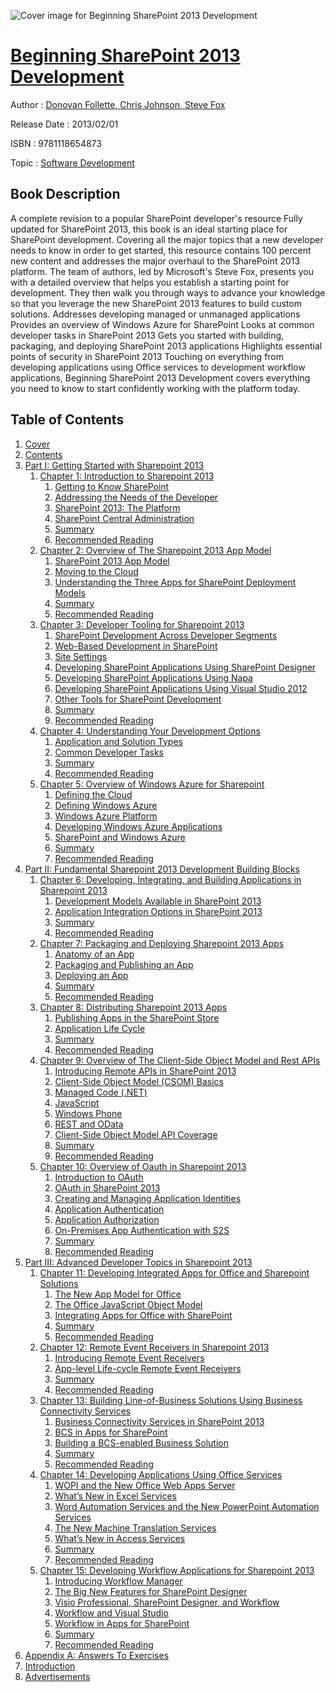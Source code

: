 ![Cover image for Beginning SharePoint 2013 Development](https://imgdetail.ebookreading.net/cover/cover/software_development/EB9781118654873.jpg)

[Beginning SharePoint 2013 Development](https://ebookreading.net/view/book/Beginning+SharePoint+2013+Development-EB9781118654873_1.html "Beginning SharePoint 2013 Development")
====================================================================================================================

Author : [Donovan Follette](https://ebookreading.net/search/author/Donovan+Follette),[ Chris Johnson](https://ebookreading.net/search/author/+Chris+Johnson),[ Steve Fox](https://ebookreading.net/search/author/+Steve+Fox)

Release Date : 2013/02/01

ISBN : 9781118654873

Topic : [Software Development](https://ebookreading.net/search/category/software-development)

Book Description
-----------------

A complete revision to a popular SharePoint developer's resource
Fully updated for SharePoint 2013, this book is an ideal starting place for SharePoint development. Covering all the major topics that a new developer needs to know in order to get started, this resource contains 100 percent new content and addresses the major overhaul to the SharePoint 2013 platform. The team of authors, led by Microsoft's Steve Fox, presents you with a detailed overview that helps you establish a starting point for development. They then walk you through ways to advance your knowledge so that you leverage the new SharePoint 2013 features to build custom solutions.
Addresses developing managed or unmanaged applications
Provides an overview of Windows Azure for SharePoint
Looks at common developer tasks in SharePoint 2013
Gets you started with building, packaging, and deploying SharePoint 2013 applications
Highlights essential points of security in SharePoint 2013
Touching on everything from developing applications using Office services to development workflow applications, Beginning SharePoint 2013 Development covers everything you need to know to start confidently working with the platform today.
              
Table of Contents
-----------------

1. [Cover](https://ebookreading.net/view/book/Beginning+SharePoint+2013+Development-EB9781118654873_1.html)
1. [Contents](https://ebookreading.net/view/book/Beginning+SharePoint+2013+Development-EB9781118654873_2.html)
1. [Part I: Getting Started with Sharepoint 2013](https://ebookreading.net/view/book/Beginning+SharePoint+2013+Development-EB9781118654873_3.html)
    1. [Chapter 1: Introduction to Sharepoint 2013](https://ebookreading.net/view/book/Beginning+SharePoint+2013+Development-EB9781118654873_4.html)
        1. [Getting to Know SharePoint](https://ebookreading.net/view/book/Beginning+SharePoint+2013+Development-EB9781118654873_5.html#sec1)
        1. [Addressing the Needs of the Developer](https://ebookreading.net/view/book/Beginning+SharePoint+2013+Development-EB9781118654873_6.html#sec2)
        1. [SharePoint 2013: The Platform](https://ebookreading.net/view/book/Beginning+SharePoint+2013+Development-EB9781118654873_7.html#sec3)
        1. [SharePoint Central Administration](https://ebookreading.net/view/book/Beginning+SharePoint+2013+Development-EB9781118654873_8.html#sec4)
        1. [Summary](https://ebookreading.net/view/book/Beginning+SharePoint+2013+Development-EB9781118654873_9.html#sec5)
        1. [Recommended Reading](https://ebookreading.net/view/book/Beginning+SharePoint+2013+Development-EB9781118654873_10.html#sec6)
    1. [Chapter 2: Overview of The Sharepoint 2013 App Model](https://ebookreading.net/view/book/Beginning+SharePoint+2013+Development-EB9781118654873_11.html)
        1. [SharePoint 2013 App Model](https://ebookreading.net/view/book/Beginning+SharePoint+2013+Development-EB9781118654873_12.html#sec7)
        1. [Moving to the Cloud](https://ebookreading.net/view/book/Beginning+SharePoint+2013+Development-EB9781118654873_13.html#sec8)
        1. [Understanding the Three Apps for SharePoint Deployment Models](https://ebookreading.net/view/book/Beginning+SharePoint+2013+Development-EB9781118654873_14.html#sec9)
        1. [Summary](https://ebookreading.net/view/book/Beginning+SharePoint+2013+Development-EB9781118654873_15.html#sec10)
        1. [Recommended Reading](https://ebookreading.net/view/book/Beginning+SharePoint+2013+Development-EB9781118654873_16.html#sec11)
    1. [Chapter 3: Developer Tooling for Sharepoint 2013](https://ebookreading.net/view/book/Beginning+SharePoint+2013+Development-EB9781118654873_17.html)
        1. [SharePoint Development Across Developer Segments](https://ebookreading.net/view/book/Beginning+SharePoint+2013+Development-EB9781118654873_18.html#sec12)
        1. [Web-Based Development in SharePoint](https://ebookreading.net/view/book/Beginning+SharePoint+2013+Development-EB9781118654873_19.html#sec13)
        1. [Site Settings](https://ebookreading.net/view/book/Beginning+SharePoint+2013+Development-EB9781118654873_20.html#sec14)
        1. [Developing SharePoint Applications Using SharePoint Designer](https://ebookreading.net/view/book/Beginning+SharePoint+2013+Development-EB9781118654873_21.html#sec15)
        1. [Developing SharePoint Applications Using Napa](https://ebookreading.net/view/book/Beginning+SharePoint+2013+Development-EB9781118654873_22.html#sec16)
        1. [Developing SharePoint Applications Using Visual Studio 2012](https://ebookreading.net/view/book/Beginning+SharePoint+2013+Development-EB9781118654873_23.html#sec17)
        1. [Other Tools for SharePoint Development](https://ebookreading.net/view/book/Beginning+SharePoint+2013+Development-EB9781118654873_24.html#sec18)
        1. [Summary](https://ebookreading.net/view/book/Beginning+SharePoint+2013+Development-EB9781118654873_25.html#sec19)
        1. [Recommended Reading](https://ebookreading.net/view/book/Beginning+SharePoint+2013+Development-EB9781118654873_26.html#sec20)
    1. [Chapter 4: Understanding Your Development Options](https://ebookreading.net/view/book/Beginning+SharePoint+2013+Development-EB9781118654873_27.html)
        1. [Application and Solution Types](https://ebookreading.net/view/book/Beginning+SharePoint+2013+Development-EB9781118654873_28.html#sec21)
        1. [Common Developer Tasks](https://ebookreading.net/view/book/Beginning+SharePoint+2013+Development-EB9781118654873_29.html#sec22)
        1. [Summary](https://ebookreading.net/view/book/Beginning+SharePoint+2013+Development-EB9781118654873_30.html#sec23)
        1. [Recommended Reading](https://ebookreading.net/view/book/Beginning+SharePoint+2013+Development-EB9781118654873_31.html#sec24)
    1. [Chapter 5: Overview of Windows Azure for Sharepoint](https://ebookreading.net/view/book/Beginning+SharePoint+2013+Development-EB9781118654873_32.html)
        1. [Defining the Cloud](https://ebookreading.net/view/book/Beginning+SharePoint+2013+Development-EB9781118654873_33.html#sec25)
        1. [Defining Windows Azure](https://ebookreading.net/view/book/Beginning+SharePoint+2013+Development-EB9781118654873_34.html#sec26)
        1. [Windows Azure Platform](https://ebookreading.net/view/book/Beginning+SharePoint+2013+Development-EB9781118654873_35.html#sec27)
        1. [Developing Windows Azure Applications](https://ebookreading.net/view/book/Beginning+SharePoint+2013+Development-EB9781118654873_36.html#sec28)
        1. [SharePoint and Windows Azure](https://ebookreading.net/view/book/Beginning+SharePoint+2013+Development-EB9781118654873_37.html#sec29)
        1. [Summary](https://ebookreading.net/view/book/Beginning+SharePoint+2013+Development-EB9781118654873_38.html#sec30)
        1. [Recommended Reading](https://ebookreading.net/view/book/Beginning+SharePoint+2013+Development-EB9781118654873_39.html#sec31)
1. [Part II: Fundamental Sharepoint 2013 Development Building Blocks](https://ebookreading.net/view/book/Beginning+SharePoint+2013+Development-EB9781118654873_40.html)
    1. [Chapter 6: Developing, Integrating, and Building Applications in Sharepoint 2013](https://ebookreading.net/view/book/Beginning+SharePoint+2013+Development-EB9781118654873_41.html)
        1. [Development Models Available in SharePoint 2013](https://ebookreading.net/view/book/Beginning+SharePoint+2013+Development-EB9781118654873_42.html#sec32)
        1. [Application Integration Options in SharePoint 2013](https://ebookreading.net/view/book/Beginning+SharePoint+2013+Development-EB9781118654873_43.html#sec33)
        1. [Summary](https://ebookreading.net/view/book/Beginning+SharePoint+2013+Development-EB9781118654873_44.html#sec34)
        1. [Recommended Reading](https://ebookreading.net/view/book/Beginning+SharePoint+2013+Development-EB9781118654873_45.html#sec35)
    1. [Chapter 7: Packaging and Deploying Sharepoint 2013 Apps](https://ebookreading.net/view/book/Beginning+SharePoint+2013+Development-EB9781118654873_46.html)
        1. [Anatomy of an App](https://ebookreading.net/view/book/Beginning+SharePoint+2013+Development-EB9781118654873_47.html#sec36)
        1. [Packaging and Publishing an App](https://ebookreading.net/view/book/Beginning+SharePoint+2013+Development-EB9781118654873_48.html#sec37)
        1. [Deploying an App](https://ebookreading.net/view/book/Beginning+SharePoint+2013+Development-EB9781118654873_49.html#sec38)
        1. [Summary](https://ebookreading.net/view/book/Beginning+SharePoint+2013+Development-EB9781118654873_50.html#sec39)
        1. [Recommended Reading](https://ebookreading.net/view/book/Beginning+SharePoint+2013+Development-EB9781118654873_51.html#sec40)
    1. [Chapter 8: Distributing Sharepoint 2013 Apps](https://ebookreading.net/view/book/Beginning+SharePoint+2013+Development-EB9781118654873_52.html)
        1. [Publishing Apps in the SharePoint Store](https://ebookreading.net/view/book/Beginning+SharePoint+2013+Development-EB9781118654873_53.html#sec41)
        1. [Application Life Cycle](https://ebookreading.net/view/book/Beginning+SharePoint+2013+Development-EB9781118654873_54.html#sec42)
        1. [Summary](https://ebookreading.net/view/book/Beginning+SharePoint+2013+Development-EB9781118654873_55.html#sec43)
        1. [Recommended Reading](https://ebookreading.net/view/book/Beginning+SharePoint+2013+Development-EB9781118654873_56.html#sec44)
    1. [Chapter 9: Overview of The Client-Side Object Model and Rest APIs](https://ebookreading.net/view/book/Beginning+SharePoint+2013+Development-EB9781118654873_57.html)
        1. [Introducing Remote APIs in SharePoint 2013](https://ebookreading.net/view/book/Beginning+SharePoint+2013+Development-EB9781118654873_58.html#sec45)
        1. [Client-Side Object Model (CSOM) Basics](https://ebookreading.net/view/book/Beginning+SharePoint+2013+Development-EB9781118654873_59.html#sec46)
        1. [Managed Code (.NET)](https://ebookreading.net/view/book/Beginning+SharePoint+2013+Development-EB9781118654873_60.html#sec47)
        1. [JavaScript](https://ebookreading.net/view/book/Beginning+SharePoint+2013+Development-EB9781118654873_61.html#sec48)
        1. [Windows Phone](https://ebookreading.net/view/book/Beginning+SharePoint+2013+Development-EB9781118654873_62.html#sec49)
        1. [REST and OData](https://ebookreading.net/view/book/Beginning+SharePoint+2013+Development-EB9781118654873_63.html#sec50)
        1. [Client-Side Object Model API Coverage](https://ebookreading.net/view/book/Beginning+SharePoint+2013+Development-EB9781118654873_64.html#sec51)
        1. [Summary](https://ebookreading.net/view/book/Beginning+SharePoint+2013+Development-EB9781118654873_65.html#sec52)
        1. [Recommended Reading](https://ebookreading.net/view/book/Beginning+SharePoint+2013+Development-EB9781118654873_66.html#sec53)
    1. [Chapter 10: Overview of Oauth in Sharepoint 2013](https://ebookreading.net/view/book/Beginning+SharePoint+2013+Development-EB9781118654873_67.html)
        1. [Introduction to OAuth](https://ebookreading.net/view/book/Beginning+SharePoint+2013+Development-EB9781118654873_68.html#sec54)
        1. [OAuth in SharePoint 2013](https://ebookreading.net/view/book/Beginning+SharePoint+2013+Development-EB9781118654873_69.html#sec55)
        1. [Creating and Managing Application Identities](https://ebookreading.net/view/book/Beginning+SharePoint+2013+Development-EB9781118654873_70.html#sec56)
        1. [Application Authentication](https://ebookreading.net/view/book/Beginning+SharePoint+2013+Development-EB9781118654873_71.html#sec57)
        1. [Application Authorization](https://ebookreading.net/view/book/Beginning+SharePoint+2013+Development-EB9781118654873_72.html#sec58)
        1. [On-Premises App Authentication with S2S](https://ebookreading.net/view/book/Beginning+SharePoint+2013+Development-EB9781118654873_73.html#sec59)
        1. [Summary](https://ebookreading.net/view/book/Beginning+SharePoint+2013+Development-EB9781118654873_74.html#sec60)
        1. [Recommended Reading](https://ebookreading.net/view/book/Beginning+SharePoint+2013+Development-EB9781118654873_75.html#sec61)
1. [Part III: Advanced Developer Topics in Sharepoint 2013](https://ebookreading.net/view/book/Beginning+SharePoint+2013+Development-EB9781118654873_76.html)
    1. [Chapter 11: Developing Integrated Apps for Office and Sharepoint Solutions](https://ebookreading.net/view/book/Beginning+SharePoint+2013+Development-EB9781118654873_77.html)
        1. [The New App Model for Office](https://ebookreading.net/view/book/Beginning+SharePoint+2013+Development-EB9781118654873_78.html#sec62)
        1. [The Office JavaScript Object Model](https://ebookreading.net/view/book/Beginning+SharePoint+2013+Development-EB9781118654873_79.html#sec63)
        1. [Integrating Apps for Office with SharePoint](https://ebookreading.net/view/book/Beginning+SharePoint+2013+Development-EB9781118654873_80.html#sec64)
        1. [Summary](https://ebookreading.net/view/book/Beginning+SharePoint+2013+Development-EB9781118654873_81.html#sec65)
        1. [Recommended Reading](https://ebookreading.net/view/book/Beginning+SharePoint+2013+Development-EB9781118654873_82.html#sec66)
    1. [Chapter 12: Remote Event Receivers in Sharepoint 2013](https://ebookreading.net/view/book/Beginning+SharePoint+2013+Development-EB9781118654873_83.html)
        1. [Introducing Remote Event Receivers](https://ebookreading.net/view/book/Beginning+SharePoint+2013+Development-EB9781118654873_84.html#sec67)
        1. [App-level Life-cycle Remote Event Receivers](https://ebookreading.net/view/book/Beginning+SharePoint+2013+Development-EB9781118654873_85.html#sec68)
        1. [Summary](https://ebookreading.net/view/book/Beginning+SharePoint+2013+Development-EB9781118654873_86.html#sec69)
        1. [Recommended Reading](https://ebookreading.net/view/book/Beginning+SharePoint+2013+Development-EB9781118654873_87.html#sec70)
    1. [Chapter 13: Building Line-of-Business Solutions Using Business Connectivity Services](https://ebookreading.net/view/book/Beginning+SharePoint+2013+Development-EB9781118654873_88.html)
        1. [Business Connectivity Services in SharePoint 2013](https://ebookreading.net/view/book/Beginning+SharePoint+2013+Development-EB9781118654873_89.html#sec71)
        1. [BCS in Apps for SharePoint](https://ebookreading.net/view/book/Beginning+SharePoint+2013+Development-EB9781118654873_90.html#sec72)
        1. [Building a BCS-enabled Business Solution](https://ebookreading.net/view/book/Beginning+SharePoint+2013+Development-EB9781118654873_91.html#sec73)
        1. [Summary](https://ebookreading.net/view/book/Beginning+SharePoint+2013+Development-EB9781118654873_92.html#sec74)
        1. [Recommended Reading](https://ebookreading.net/view/book/Beginning+SharePoint+2013+Development-EB9781118654873_93.html#sec75)
    1. [Chapter 14: Developing Applications Using Office Services](https://ebookreading.net/view/book/Beginning+SharePoint+2013+Development-EB9781118654873_94.html)
        1. [WOPI and the New Office Web Apps Server](https://ebookreading.net/view/book/Beginning+SharePoint+2013+Development-EB9781118654873_95.html#sec76)
        1. [What’s New in Excel Services](https://ebookreading.net/view/book/Beginning+SharePoint+2013+Development-EB9781118654873_96.html#sec77)
        1. [Word Automation Services and the New PowerPoint Automation Services](https://ebookreading.net/view/book/Beginning+SharePoint+2013+Development-EB9781118654873_97.html#sec78)
        1. [The New Machine Translation Services](https://ebookreading.net/view/book/Beginning+SharePoint+2013+Development-EB9781118654873_98.html#sec79)
        1. [What’s New in Access Services](https://ebookreading.net/view/book/Beginning+SharePoint+2013+Development-EB9781118654873_99.html#sec80)
        1. [Summary](https://ebookreading.net/view/book/Beginning+SharePoint+2013+Development-EB9781118654873_100.html#sec81)
        1. [Recommended Reading](https://ebookreading.net/view/book/Beginning+SharePoint+2013+Development-EB9781118654873_101.html#sec82)
    1. [Chapter 15: Developing Workflow Applications for Sharepoint 2013](https://ebookreading.net/view/book/Beginning+SharePoint+2013+Development-EB9781118654873_102.html)
        1. [Introducing Workflow Manager](https://ebookreading.net/view/book/Beginning+SharePoint+2013+Development-EB9781118654873_103.html#sec83)
        1. [The Big New Features for SharePoint Designer](https://ebookreading.net/view/book/Beginning+SharePoint+2013+Development-EB9781118654873_104.html#sec84)
        1. [Visio Professional, SharePoint Designer, and Workflow](https://ebookreading.net/view/book/Beginning+SharePoint+2013+Development-EB9781118654873_105.html#sec85)
        1. [Workflow and Visual Studio](https://ebookreading.net/view/book/Beginning+SharePoint+2013+Development-EB9781118654873_106.html#sec86)
        1. [Workflow in Apps for SharePoint](https://ebookreading.net/view/book/Beginning+SharePoint+2013+Development-EB9781118654873_107.html#sec87)
        1. [Summary](https://ebookreading.net/view/book/Beginning+SharePoint+2013+Development-EB9781118654873_108.html#sec88)
        1. [Recommended Reading](https://ebookreading.net/view/book/Beginning+SharePoint+2013+Development-EB9781118654873_109.html#sec89)
1. [Appendix A: Answers To Exercises](https://ebookreading.net/view/book/Beginning+SharePoint+2013+Development-EB9781118654873_110.html)
1. [Introduction](https://ebookreading.net/view/book/Beginning+SharePoint+2013+Development-EB9781118654873_111.html)
1. [Advertisements](https://ebookreading.net/view/book/Beginning+SharePoint+2013+Development-EB9781118654873_112.html)
